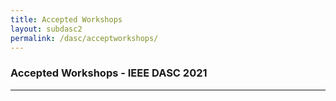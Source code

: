 ```yaml
---
title: Accepted Workshops 
layout: subdasc2
permalink: /dasc/acceptworkshops/
---
```

<h3>Accepted Workshops - IEEE DASC 2021</h3>

<hr/>
